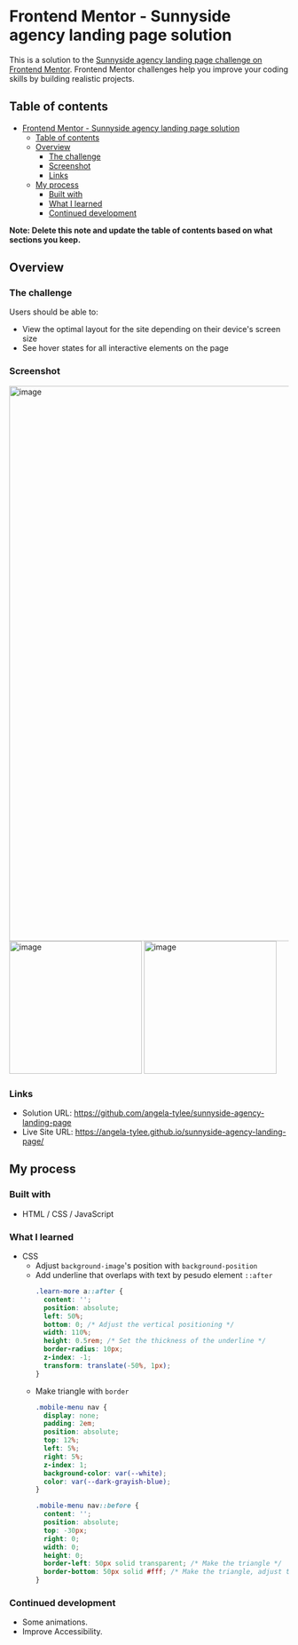 # Frontend Mentor - Sunnyside agency landing page solution

This is a solution to the [Sunnyside agency landing page challenge on Frontend Mentor](https://www.frontendmentor.io/challenges/sunnyside-agency-landing-page-7yVs3B6ef). Frontend Mentor challenges help you improve your coding skills by building realistic projects.

## Table of contents

- [Frontend Mentor - Sunnyside agency landing page solution](#frontend-mentor---sunnyside-agency-landing-page-solution)
  - [Table of contents](#table-of-contents)
  - [Overview](#overview)
    - [The challenge](#the-challenge)
    - [Screenshot](#screenshot)
    - [Links](#links)
  - [My process](#my-process)
    - [Built with](#built-with)
    - [What I learned](#what-i-learned)
    - [Continued development](#continued-development)

**Note: Delete this note and update the table of contents based on what sections you keep.**

## Overview

### The challenge

Users should be able to:

- View the optimal layout for the site depending on their device's screen size
- See hover states for all interactive elements on the page

### Screenshot

<img width="1000" alt="image" src="https://github.com/angela-tylee/sunnyside-agency-landing-page/assets/145020731/9f062576-000f-4e30-8039-9b9641cf38d0">
<img width="239" alt="image" src="https://github.com/angela-tylee/sunnyside-agency-landing-page/assets/145020731/356203e6-ef7d-4bd8-b7a8-ad3acbcbf947">
<img width="239" alt="image" src="https://github.com/angela-tylee/sunnyside-agency-landing-page/assets/145020731/4b5dac8b-7615-4939-b622-92c612ec74cc">

### Links

- Solution URL: https://github.com/angela-tylee/sunnyside-agency-landing-page
- Live Site URL: https://angela-tylee.github.io/sunnyside-agency-landing-page/

## My process

### Built with

- HTML / CSS / JavaScript

### What I learned

- CSS
  - Adjust `background-image`'s position with `background-position`
  - Add underline that overlaps with text by pesudo element `::after`
    ```css
    .learn-more a::after {
      content: '';
      position: absolute;
      left: 50%;
      bottom: 0; /* Adjust the vertical positioning */
      width: 110%;
      height: 0.5rem; /* Set the thickness of the underline */
      border-radius: 10px;
      z-index: -1;
      transform: translate(-50%, 1px);
    }
    ```
  - Make triangle with `border`
    ```css
    .mobile-menu nav {
      display: none;
      padding: 2em;
      position: absolute;
      top: 12%;
      left: 5%;
      right: 5%;
      z-index: 1;
      background-color: var(--white);
      color: var(--dark-grayish-blue);
    }

    .mobile-menu nav::before {
      content: '';
      position: absolute;
      top: -30px;
      right: 0; 
      width: 0;
      height: 0;
      border-left: 50px solid transparent; /* Make the triangle */
      border-bottom: 50px solid #fff; /* Make the triangle, adjust to match nav's background color */
    }
    ```


### Continued development

- Some animations.
- Improve Accessibility.
